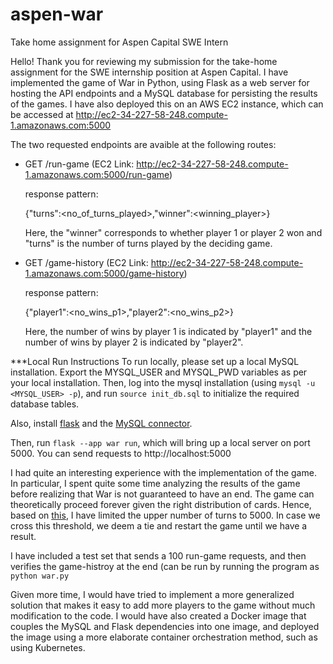 # aspen-war
Take home assignment for Aspen Capital SWE Intern


Hello! Thank you for reviewing my submission for the take-home assignment for the SWE internship position at Aspen Capital. I have implemented the game of War in Python, using Flask as a web server for hosting the API endpoints and a MySQL database for persisting the results of the games. I have also deployed this on an AWS EC2 instance, which can be accessed at http://ec2-34-227-58-248.compute-1.amazonaws.com:5000

The two requested endpoints are avaible at the following routes:

- GET /run-game (EC2 Link: http://ec2-34-227-58-248.compute-1.amazonaws.com:5000/run-game)

  response pattern:
  
  {"turns":<no_of_turns_played>,"winner":<winning_player>}
  
  Here, the "winner" corresponds to whether player 1 or player 2 won and "turns" is the number of turns played by the deciding game.
  
  
- GET /game-history (EC2 Link: http://ec2-34-227-58-248.compute-1.amazonaws.com:5000/game-history)

  response pattern:
  
  {"player1":<no_wins_p1>,"player2":<no_wins_p2>}

  Here, the number of wins by player 1 is indicated by "player1" and the number of wins by player 2 is indicated by "player2".
  

***Local Run Instructions
To run locally, please set up a local MySQL installation. Export the MYSQL_USER and MYSQL_PWD variables as per your local installation. Then, log into the mysql installation (using ``` mysql -u <MYSQL_USER> -p ```), and run ``` source init_db.sql ``` to initialize the required database tables.

Also, install [flask](https://flask.palletsprojects.com/en/2.2.x/installation/) and the [MySQL connector](https://www.w3schools.com/python/python_mysql_getstarted.asp).

Then, run ``` flask --app war run ```, which will bring up a local server on port 5000. You can send requests to http://localhost:5000

I had quite an interesting experience with the implementation of the game. In particular, I spent quite some time analyzing the results of the game before realizing that War is not guaranteed to have an end. The game can theoretically proceed forever given the right distribution of cards. Hence, based on [this](https://boardgames.stackexchange.com/questions/44275/what-is-the-expected-duration-of-a-game-of-war), I have limited the upper number of turns to 5000. In case we cross this threshold, we deem a tie and restart the game until we have a result.

I have included a test set that sends a 100 run-game requests, and then verifies the game-histroy at the end (can be run by running the program as ``` python war.py ```


Given more time, I would have tried to implement a more generalized solution that makes it easy to add more players to the game without much modification to the code. I would have also created a Docker image that couples the MySQL and Flask dependencies into one image, and deployed the image using a more elaborate container orchestration method, such as using Kubernetes. 



